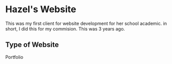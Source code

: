 # Hazel's Website


This was my first client for website development for her school academic. in short, I did this for my commision. This was 3 years ago.

## Type of Website
Portfolio
